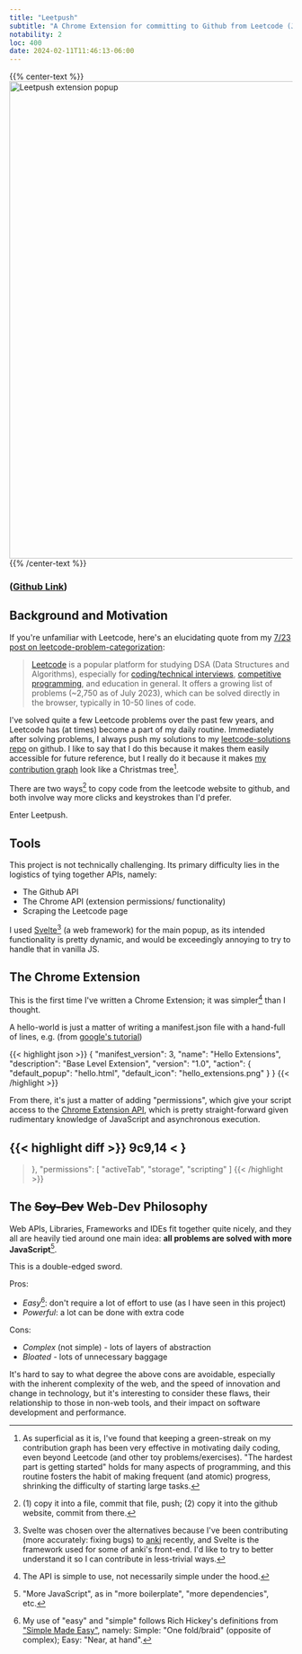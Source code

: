 ```yaml
---
title: "Leetpush"
subtitle: "A Chrome Extension for committing to Github from Leetcode (JS)"
notability: 2
loc: 400
date: 2024-02-11T11:46:13-06:00
---
```


{{% center-text %}}
<img src="/images/leetpush.jpg" alt="Leetpush extension popup" width="850px"/>
{{% /center-text %}}

### ([Github Link](https://github.com/lucasscharenbroch/leetpush))

## Background and Motivation

If you're unfamiliar with Leetcode, here's an elucidating quote from my [7/23 post on leetcode-problem-categorization](/blog/leetcode-4-types-of-problems):
> [Leetcode](https://leetcode.com/) is a popular platform for studying DSA (Data Structures and Algorithms), especially for [coding/technical interviews](https://en.wikipedia.org/wiki/Coding_interview), [competitive programming](https://en.wikipedia.org/wiki/Competitive_programming), and education in general. It offers a growing list of problems (~2,750 as of July 2023), which can be solved directly in the browser, typically in 10-50 lines of code.

I've solved quite a few Leetcode problems over the past few years, and Leetcode has (at times) become a part of my daily routine.
Immediately after solving problems, I always push my solutions to my [leetcode-solutions repo](https://github.com/lucasscharenbroch/leetcode-solutions) on github. I like to say that I do this because it makes them easily accessible for future reference, but I really do it because it makes [my contribution graph](https://github.com/lucasscharenbroch) look like a Christmas tree[^contribution-graph].

[^contribution-graph]: As superficial as it is, I've found that keeping a green-streak on my contribution graph has been very effective in motivating daily coding, even beyond Leetcode (and other toy problems/exercises). "The hardest part is getting started" holds for many aspects of programming, and this routine fosters the habit of making frequent (and atomic) progress, shrinking the difficulty of starting large tasks.

There are two ways[^2ways] to copy code from the leetcode website to github, and both involve way more clicks and keystrokes than I'd prefer.

Enter Leetpush.

[^2ways]: (1) copy it into a file, commit that file, push; (2) copy it into the github website, commit from there.

## Tools

This project is not technically challenging.
Its primary difficulty lies in the logistics of tying together APIs, namely:

- The Github API
- The Chrome API (extension permissions/ functionality)
- Scraping the Leetcode page

I used [Svelte](https://en.wikipedia.org/wiki/Svelte)[^svelte] (a web framework) for the main popup, as its intended functionality is pretty dynamic, and would be exceedingly annoying to try to handle that in vanilla JS.

[^svelte]: Svelte was chosen over the alternatives because I've been contributing (more accurately: fixing bugs) to [anki](https://github.com/ankitects/anki) recently, and Svelte is the framework used for some of anki's front-end.
I'd like to try to better understand it so I can contribute in less-trivial ways.

## The Chrome Extension

This is the first time I've written a Chrome Extension; it was simpler[^chrome-simple] than I thought.

[^chrome-simple]: The API is simple to use, not necessarily simple under the hood.

A hello-world is just a matter of writing a manifest.json file with a hand-full of lines, e.g.
(from [google's tutorial](https://developer.chrome.com/docs/extensions/get-started/tutorial/hello-world))

{{< highlight json >}}
{
  "manifest_version": 3,
  "name": "Hello Extensions",
  "description": "Base Level Extension",
  "version": "1.0",
  "action": {
    "default_popup": "hello.html",
    "default_icon": "hello_extensions.png"
  }
}
{{< /highlight >}}

From there, it's just a matter of adding "permissions", which give your script access to the [Chrome Extension API](https://developer.chrome.com/docs/extensions/reference/api/), which is pretty straight-forward given rudimentary knowledge of JavaScript and asynchronous execution.

{{< highlight diff >}}
9c9,14
<   }
---
>   },
>   "permissions": [
>     "activeTab",
>     "storage",
>     "scripting"
>   ]
{{< /highlight >}}

## The ~~Soy-Dev~~ Web-Dev Philosophy

Web APIs, Libraries, Frameworks and IDEs fit together quite nicely, and they all are heavily tied around one main idea: **all problems are solved with more JavaScript**[^more-js].

[^more-js]: "More JavaScript", as in "more boilerplate", "more dependencies", etc.

This is a double-edged sword.

Pros:
- *Easy*[^easy]: don't require a lot of effort to use (as I have seen in this project)
- *Powerful*: a lot can be done with extra code

[^easy]: My use of "easy" and "simple" follows Rich Hickey's definitions from ["Simple Made Easy"](https://www.youtube.com/watch?v=SxdOUGdseq4), namely: Simple: "One fold/braid" (opposite of complex); Easy: "Near, at hand".

Cons:
- *Complex* (not simple) - lots of layers of abstraction
- *Bloated* - lots of unnecessary baggage

It's hard to say to what degree the above cons are avoidable, especially with the inherent complexity of the web, and the speed of innovation and change in technology, but it's interesting to consider these flaws, their relationship to those in non-web tools, and their impact on software development and performance.
